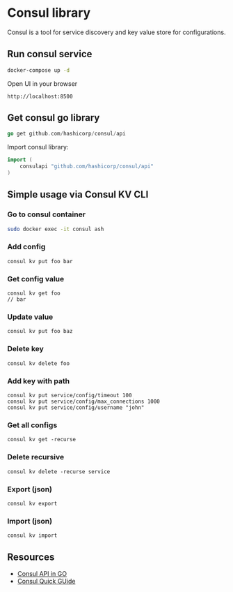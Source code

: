# Consul library

Consul is a tool for service discovery and key value store for configurations.

## Run consul service

```bash
docker-compose up -d
```

Open UI in your browser

```browser
http://localhost:8500
```

## Get consul go library

```go
go get github.com/hashicorp/consul/api
```

Import consul library:

```go
import (
    consulapi "github.com/hashicorp/consul/api"
)
```

## Simple usage via Consul KV CLI

### Go to consul container

```bash
sudo docker exec -it consul ash
```

### Add config

```consul
consul kv put foo bar
```

### Get config value

```consul
consul kv get foo
// bar
```

### Update value

```consul
consul kv put foo baz
```

### Delete key

```consul
consul kv delete foo
```

### Add key with path

```consul
consul kv put service/config/timeout 100
consul kv put service/config/max_connections 1000
consul kv put service/config/username "john"
```

### Get all configs

```consul
consul kv get -recurse
```

### Delete recursive

```consul
consul kv delete -recurse service
```

### Export (json)

```consul
consul kv export
```

### Import (json)

```consul
consul kv import
```

## Resources

- [Consul API in GO](http://techblog.zeomega.com/devops/golang/2015/06/09/consul-kv-api-in-golang.html)
- [Consul Quick GUide](https://www.tutorialspoint.com/consul/consul_quick_guide.htm)
